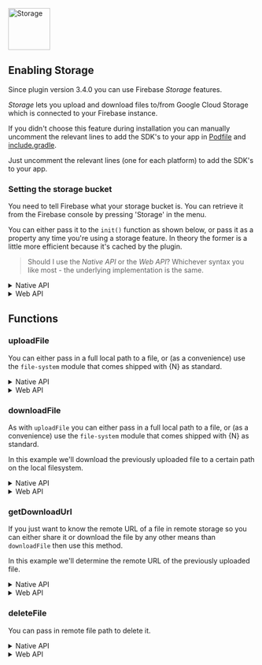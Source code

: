 <img src="https://raw.githubusercontent.com/EddyVerbruggen/nativescript-plugin-firebase/master/docs/images/features/storage.png" height="85px" alt="Storage"/>


## Enabling Storage
Since plugin version 3.4.0 you can use Firebase _Storage_ features.

_Storage_ lets you upload and download files to/from Google Cloud Storage which is connected to your Firebase instance.

If you didn't choose this feature during installation you can manually uncomment
the relevant lines to add the SDK's to your app in
[Podfile](../platforms/ios/Podfile) and [include.gradle](../platforms/android/include.gradle).

Just uncomment the relevant lines (one for each platform) to add the SDK's to your app.

### Setting the storage bucket
You need to tell Firebase what your storage bucket is. You can retrieve it
from the Firebase console by pressing 'Storage' in the menu.

You can either pass it to the `init()` function as shown below,
or pass it as a property any time you're using a storage feature.
In theory the former is a little more efficient because it's cached by the plugin.

> Should I use the *Native API* or the *Web API*? Whichever syntax you like most - the underlying implementation is the same.
 
<details>
 <summary>Native API</summary>

```js
  firebase.init({
    storageBucket: 'gs://n-plugin-test.appspot.com'
    // any other options
  });
```
</details>

<details>
 <summary>Web API</summary>

```js
  firebaseWebApi.initializeApp({
    storageBucket: 'gs://n-plugin-test.appspot.com'
  });
```
</details>

## Functions

### uploadFile
You can either pass in a full local path to a file, or (as a convenience) use the `file-system` module that comes shipped with {N} as standard.

<details>
 <summary>Native API</summary>

```js
  // init the file-system module
  var fs = require("tns-core-modules/file-system");

  // grab a reference to the app folder
  var appPath = fs.knownFolders.currentApp().path;

  // determine the path to a file in the app/res folder
  var logoPath = appPath + "/res/telerik-logo.png";

  // now upload the file with either of the options below:
  firebase.uploadFile({
    // optional, can also be passed during init() as 'storageBucket' param so we can cache it (find it in the Firebase console)
    bucket: 'gs://n-plugin-test.appspot.com',
    // the full path of the file in your Firebase storage (folders will be created)
    remoteFullPath: 'uploads/images/telerik-logo-uploaded.png',
    // option 1: a file-system module File object
    localFile: fs.File.fromPath(logoPath),
    // option 2: a full file path (ignored if 'localFile' is set)
    localFullPath: logoPath,
    // get notified of file upload progress
    onProgress: function(status) {
      console.log("Uploaded fraction: " + status.fractionCompleted);
      console.log("Percentage complete: " + status.percentageCompleted);
    }
  }).then(
      function (uploadedFile) {
        console.log("File uploaded: " + JSON.stringify(uploadedFile));
      },
      function (error) {
        console.log("File upload error: " + error);
      }
  );
```
</details>

<details>
 <summary>Web API</summary>

#### TypeScript

```typescript
  import * as fs from "tns-core-modules/file-system";

  // let's first create a File object using the tns file module
  const appPath = fs.knownFolders.currentApp().path;
  const logoPath = appPath + "/images/telerik-logo.png";

  const storageRef = firebaseWebApi.storage().ref();
  const childRef = storageRef.child("uploads/images/telerik-logo-uploaded.png");

  childRef.put(fs.File.fromPath(logoPath)).then(
      uploadedFile => console.log("Uploaded! " + JSON.stringify(uploadedFile)),
      error => console.log("firebase.doWebUploadFile error: " + error)
  );
```
</details>

### downloadFile
As with `uploadFile` you can either pass in a full local path to a file, or (as a convenience) use the `file-system` module that comes shipped with {N} as standard.

In this example we'll download the previously uploaded file to a certain path on the local filesystem.

<details>
 <summary>Native API</summary>

```js
  // init the file-system module
  var fs = require("tns-core-modules/file-system");

  // let's first determine where we'll create the file using the 'file-system' module
  var documents = fs.knownFolders.documents();
  var logoPath = documents.path + "/telerik-logo-downloaded.png";

  // this will create or overwrite a local file in the app's documents folder
  var localLogoFile = documents.getFile("telerik-logo-downloaded.png");

  // now download the file with either of the options below:
  firebase.downloadFile({
    // optional, can also be passed during init() as 'storageBucket' param so we can cache it
    bucket: 'gs://n-plugin-test.appspot.com',
    // the full path of an existing file in your Firebase storage
    remoteFullPath: 'uploads/images/telerik-logo-uploaded.png',
    // option 1: a file-system module File object
    localFile: fs.File.fromPath(logoPath),
    // option 2: a full file path (ignored if 'localFile' is set)
    localFullPath: logoPath
  }).then(
      function (uploadedFile) {
        console.log("File downloaded to the requested location");
      },
      function (error) {
        console.log("File download error: " + error);
      }
  );
```
</details>

<details>
 <summary>Web API</summary>

#### TypeScript

```typescript
  import * as fs from "tns-core-modules/file-system";

  const storageRef = firebaseWebApi.storage().ref();
  const childRef = storageRef.child("uploads/images/telerik-logo-uploaded.png");

  // let's first determine where we'll create the file using the 'file-system' module
  const documents = fs.knownFolders.documents();
  const logoPath = documents.path + "/telerik-logo-downloaded.png";

  childRef.download(logoPath)
      .then(() => console.log("The file has been downloaded"))
      .catch(error => console.log("Download error: " + error));
```
</details>

### getDownloadUrl
If you just want to know the remote URL of a file in remote storage so you can either share it or download the file by any other means than `downloadFile` then use this method.

In this example we'll determine the remote URL of the previously uploaded file.

<details>
 <summary>Native API</summary>

```js
  firebase.getDownloadUrl({
    // optional, can also be passed during init() as 'storageBucket' param so we can cache it
    bucket: 'gs://n-plugin-test.appspot.com',
    // the full path of an existing file in your Firebase storage
    remoteFullPath: 'uploads/images/telerik-logo-uploaded.png'
  }).then(
      function (url) {
        console.log("Remote URL: " + url);
      },
      function (error) {
        console.log("Error: " + error);
      }
  );
```
</details>

<details>
 <summary>Web API</summary>

#### TypeScript

```typescript
  const storageRef = firebaseWebApi.storage().ref();
  const childRef = storageRef.child("uploads/images/telerik-logo-uploaded.png");

  childRef.getDownloadURL()
      .then(theUrl => console.log("Download url: " + theUrl))
      .catch(error => console.log("Download error: " + error));
```
</details>

### deleteFile
You can pass in remote file path to delete it.

<details>
 <summary>Native API</summary>

```js
  firebase.deleteFile({
    // optional, can also be passed during init() as 'storageBucket' param so we can cache it
    bucket: 'gs://n-plugin-test.appspot.com',
    // the full path of an existing file in your Firebase storage
    remoteFullPath: 'uploads/images/telerik-logo-uploaded.png'
  }).then(
      function () {
        console.log("File deleted.");
      },
      function (error) {
        console.log("File deletion Error: " + error);
      }
  );
```
</details>

<details>
 <summary>Web API</summary>

#### TypeScript

```typescript
  firebaseWebApi.storage().ref()
      .child("uploads/images/telerik-logo-uploaded.png")
      .delete()
      .then(() => console.log("Deleted file"))
      .catch(error => console.log("Error deleting file: " + error));
```
</details>
